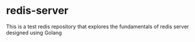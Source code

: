 # redis-server
This is a test redis repository that explores the fundamentals of redis server designed using Golang